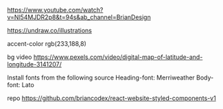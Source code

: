 https://www.youtube.com/watch?v=Nl54MJDR2p8&t=94s&ab_channel=BrianDesign

https://undraw.co/illustrations

accent-color
rgb(233,188,8)

bg video
https://www.pexels.com/video/digital-map-of-latitude-and-longitude-3141207/

Install fonts from the following source
Heading-font: Merriweather
Body-font: Lato

repo
https://github.com/briancodex/react-website-styled-components-v1
